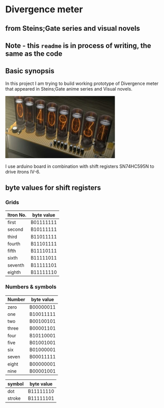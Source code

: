 # Divergence meter

## from Steins;Gate series and visual novels

## Note - this `readme` is in process of writing, the same as the code

## Basic synopsis

In this project I am trying to build working prototype of Divergence meter that appeared in Steins;Gate anime series and Visual novels.

![Divergence meter](https://raw.githubusercontent.com/Okarisu/Divergence-Meter/rewrite-getTime/images/Divergence_Meter.webp)

I use arduino board in combination with shift registers SN74HC595N to drive itrons IV-6.

## byte values for shift registers

### Grids

| Itron No. | byte value |
| --------- | ---------- |
| first |  B01111111 |
| second | B10111111 |
| third | B11011111 |
| fourth | B11101111 |
| fifth | B11110111 |
| sixth | B11111011 |
| seventh | B11111101 |
| eighth | B11111110 |

### Numbers & symbols

| Number | byte value |
| ------ | ---------- |
| zero | B00000011 |
| one | B10011111 |
| two | B00100101 |
| three | B00001101 |
| four | B10110001 |
| five | B01001001 |
| six | B01000001 |
| seven | B00011111 |
| eight | B00000001 |
| nine | B00001001 |

| symbol | byte value |
| ------ | ---------- |
| dot | B11111110 |
| stroke | B11111101 |
